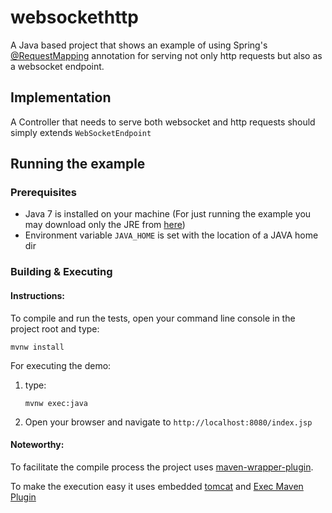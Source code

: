 websockethttp
=============

A Java based project that shows an example of using Spring's [@RequestMapping](http://docs.spring.io/spring-framework/docs/4.0.x/javadoc-api/org/springframework/web/bind/annotation/RequestMapping.html) annotation for serving not only http requests but also as a websocket endpoint.

## Implementation
A Controller that needs to serve both websocket and http requests should simply extends `WebSocketEndpoint`
   
## Running the example
### Prerequisites
* Java 7 is installed on your machine (For just running the example you may download only the JRE from [here](http://www.oracle.com/technetwork/java/javase/downloads/jre7-downloads-1880261.html))
* Environment variable `JAVA_HOME` is set with the location of a JAVA home dir

### Building & Executing


#### Instructions:
To compile and run the tests, open your command line console in the project root and type:
 
    mvnw install

For executing the demo:

1. type:

    `mvnw exec:java`
		
2. Open your browser and navigate to `http://localhost:8080/index.jsp`
	
#### Noteworthy:
To facilitate the compile process the project uses [maven-wrapper-plugin](https://github.com/bdemers/maven-wrapper).
    
To make the execution easy it uses embedded [tomcat](http://tomcat.apache.org/) and [Exec Maven Plugin](http://mojo.codehaus.org/exec-maven-plugin/)









